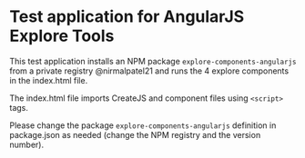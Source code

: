 # Test application for AngularJS Explore Tools

This test application installs an NPM package `explore-components-angularjs` from a private registry @nirmalpatel21 and runs the 4 explore components in the index.html file.

The index.html file imports CreateJS and component files using `<script>` tags.

Please change the package `explore-components-angularjs` definition in package.json as needed (change the NPM registry and the version number).
